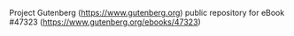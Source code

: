 Project Gutenberg (https://www.gutenberg.org) public repository for eBook #47323 (https://www.gutenberg.org/ebooks/47323)
